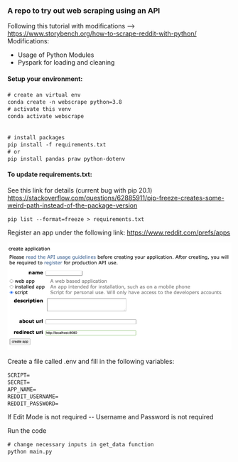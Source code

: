 
### A repo to try out web scraping using an API


Following this tutorial with modifications --> https://www.storybench.org/how-to-scrape-reddit-with-python/
Modifications:
- Usage of Python  Modules
- Pyspark for loading and cleaning


#### Setup your environment:

``` shell
# create an virtual env
conda create -n webscrape python=3.8
# activate this venv
conda activate webscrape


# install packages 
pip install -f requirements.txt
# or
pip install pandas praw python-dotenv

```

#### To update requirements.txt: 

See this link for details (current bug with pip 20.1) https://stackoverflow.com/questions/62885911/pip-freeze-creates-some-weird-path-instead-of-the-package-version

```
pip list --format=freeze > requirements.txt
```

Register an app under the following link:
https://www.reddit.com/prefs/apps

![Create an App](images/reddit_create_app.png)


Create a file called .env and fill in the following variables:
```
SCRIPT=
SECRET=
APP_NAME=
REDDIT_USERNAME=
REDDIT_PASSWORD=
```
If Edit Mode is not required -- Username and Password is not required


Run the code 
```
# change necessary inputs in get_data function
python main.py
```